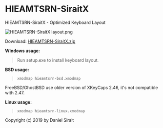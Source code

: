 # HIEAMTSRN-SiraitX

HIEAMTSRN-SiraitX - Optimized Keyboard Layout

![HIEAMTSRN-SiraitX layout.png](https://raw.githubusercontent.com/dns/Keyboard-HIEAMTSRN-SiraitX/master/HIEAMTSRN-SiraitX%20layout.png)

Download: [HIEAMTSRN-SiraitX.zip](https://github.com/dns/Keyboard-HIEAMTSRN-SiraitX/releases/download/v1.2/HIEAMTSRN-SiraitX.zip)

**Windows usage:**

>Run setup.exe to install keyboard layout.

**BSD usage:**

>`xmodmap hieamtsrn-bsd.xmodmap`

FreeBSD/GhostBSD use older version of XKeyCaps 2.46, it's not compatible with 2.47.

**Linux usage:**

>`xmodmap hieamtsrn-linux.xmodmap`


Copyright (c) 2019 by Daniel Sirait
